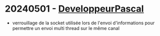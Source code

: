 # 20240501 - [DeveloppeurPascal](https://github.com/DeveloppeurPascal)

* verrouillage de la socket utilisée lors de l'envoi d'informations pour permettre un envoi multi thread sur le même canal
